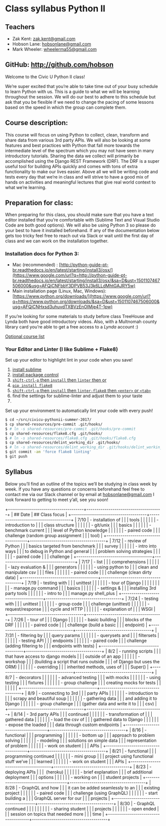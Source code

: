 # Class syllabus Python II

## Teachers

* Zak Kent: [zak.kent@gmail.com](mailto:zak.kent@gmail.com)
* Hobson Lane: [hobsonlane@gmail.com](mailto:hobsonlane@gmail.com)
* Mark Wheeler: [wheelerma55@gmail.com](mailto:wheelerma55@gmail.com)

## GitHub: http://github.com/hobson

Welcome to the Civic U Python II class!

We’re super excited that you’re able to take time out of your busy schedule to learn Python with us.
This is a guide to what we will be learning throughout the session.
We will do our best to adhere to this schedule but ask that you be flexible if we need to change the pacing of some lessons based on the speed in which the group can complete them.

## Course description: 

This course will focus on using Python to collect, clean, transform and share data from various 3rd party APIs.
We will also be looking at some features and best practices with Python that fall more towards the intermediate level of the spectrum which you may
not have seen in many introductory tutorials.
Sharing the data we collect will primarily be accomplished using the Django REST Framework (DRF).
The DRF is a super useful tool for building APIs quickly and comes with tons of extra functionality to make our lives easier.
Above all we will be writing code and tests every day that we’re in class and will strive to have a good mix of hands on activities and meaningful
lectures that give real world context to what we’re learning.

## Preparation for class:

When preparing for this class, you should make sure that you have a text editor installed that you’re comfortable with (Sublime Text and Visual Studio Code are both good options).
We will also be using Python 3 so please do your best to have it installed beforehand.
If any of the documentation below gets too tricky feel free to reach out via Slack or wait until the first day of class and we can work on the installation together.

### Installation docs for Python 3: 

* Mac (recommended) : [http://python-guide-pt-br.readthedocs.io/en/latest/starting/install3/osx/](https://www.google.com/url?q=http://python-guide-pt-br.readthedocs.io/en/latest/starting/install3/osx/&sa=D&ust=1501107467506000&usg=AFQjCNFbbY3DPVB53J3k6LLdMhtGAJRY5w)
* Main installation page (Linux, Mac, Windows): [https://www.python.org/downloads/](https://www.google.com/url?q=https://www.python.org/downloads/&sa=D&ust=1501107467506000&usg=AFQjCNHxsd3uhuvdTXBVzEnOIMje4T-1pw)

If you’re looking for some materials to study before class TreeHouse and Lynda both have good introductory videos.
Also, with a Multnomah county library card you’re able to get a free access to a *Lynda* account :)

[Optional course list](https://www.google.com/url?q=https://docs.google.com/document/d/1kRzzybmQOi_uw2-BWnxZtIEQ5ajo48G4X0WyQ8ByjPE/edit?usp%3Dsharing&sa=D&ust=1501107467507000&usg=AFQjCNEGgBLCbZJkV8e_y5hi5Q7vVHQ9OQ)

### Your Editor and Linter (I like Sublime + Flake8)

Set up your editor to highlight lint in your code when you save!

1. [install sublime](https://www.sublimetext.com/3)
2. [install package control](https://packagecontrol.io/installation)
3. [`shift-ctrl-p` then `install` then `linter` then <enter> or <tab>](http://sublimelinter.readthedocs.io/en/latest/installation.html#installing-via-pc)
4. [`pip install flake8`](https://github.com/SublimeLinter/SublimeLinter-flake8#linter-installation)
5. [`shift-ctrl-p` then `install` then `linter-flake8` then `<enter>` or `<tab>`](https://github.com/SublimeLinter/SublimeLinter-flake8)
6. find the settings for sublime-linter and adjust them to your taste
7. 

Set up your environment to automatically lint your code with every push!

```bash
$ cd ~/src/civicu-pythonii-summer-2017/
$ cp shared-resources/pre-commit .git/hooks/
$ # ln -s shared-resources/pre-commit .git/hooks/pre-commit
$ cp shared-resources/flake8.cfg .git/hooks/
$ # ln -s shared-resources/flake8.cfg .git/hooks/flake8.cfg
$ cp shared-resources/delint_working_dir .git/hooks/
$ # ln -s shared-resources/delint_working_dir .git/hooks/delint_workin_dir
$ git commit -am 'force flake8 linting'
$ git push
```


## Syllabus

Below you’ll find an outline of the topics we’ll be studying in class week by week.
If you have any questions or concerns beforehand feel free to contact me via our Slack channel or by email at [hobsonlane@gmail.com](hobsonlane@gmail.com) I look forward to getting to meet y’all, see you soon!

+--------------------------------------+--------------------------------------+
| ## Date         | ## Class focus  |
+--------------------------------------+--------------------------------------+
| 7/10         | - installation of   |
|                                      | tools                         |
|                                      |                                      |
|                                      | - introduction to   |
|                                      | class structure               |
|                                      |                                      |
|                                      | - git/unix          |
|                                      | basics                        |
|                                      |                                      |
|                                      | - benchmark current |
|                                      | level of Python knowledge     |
|                                      |                                      |
|                                      | - paired code       |
|                                      | challenge (random group assignment   |
|                                      | tool)                         |
+--------------------------------------+--------------------------------------+
| 7/12         | - review of Python  |
|                                      | basics targeted from benchmark       |
|                                      | survey                        |
|                                      |                                      |
|                                      | - intro into ways   |
|                                      | to debug in Python and general       |
|                                      | problem solving strategies    |
|                                      |                                      |
|                                      | - paired code       |
|                                      | challenge                     |
+--------------------------------------+--------------------------------------+
| 7/17         | - list              |
|                                      | comprehensions                |
|                                      |                                      |
|                                      | - lazy evaluation & |
|                                      | generators                    |
|                                      |                                      |
|                                      | - using python to   |
|                                      | clean and manipulate csv             |
|                                      | files                         |
|                                      |                                      |
|                                      | - paired code       |
|                                      | challenge (clean dirty data)  |
+--------------------------------------+--------------------------------------+
| 7/19         | - testing with      |
|                                      | unittest                      |
|                                      |                                      |
|                                      | - tour of Django    |
|                                      |                               |
|                                      |                                      |
|                                      | - manage.py command |
|                                      | basics                        |
|                                      |                                      |
|                                      | - settings &        |
|                                      | installing 3rd party tools    |
|                                      |                                      |
|                                      | - intro to          |
|                                      | manage.py shell\_plus         |
+--------------------------------------+--------------------------------------+
| 7/24         | - testing with      |
|                                      | unittest                      |
|                                      |                                      |
|                                      | - group code        |
|                                      | challenge (unittest)          |
|                                      |                                      |
|                                      | - request/response  |
|                                      | cycle and HTTP                |
|                                      |                                      |
|                                      | - explanation of    |
|                                      | WSGI                          |
+--------------------------------------+--------------------------------------+
| 7/26         | - tour of           |
|                                      | Django                        |
|                                      |                                      |
|                                      | - basic building    |
|                                      | blocks of the DRF             |
|                                      |                                      |
|                                      | - paired code       |
|                                      | challenge (build a basic             |
|                                      | endpoint)                     |
+--------------------------------------+--------------------------------------+
| 7/31         | - filtering by      |
|                                      | query params                  |
|                                      |                                      |
|                                      | - querysets and     |
|                                      | filtersets                    |
|                                      |                                      |
|                                      | - testing API       |
|                                      | endpoints                     |
|                                      |                                      |
|                                      | - paired code       |
|                                      | challenge (adding filtering to       |
|                                      | endpoints with tests)         |
+--------------------------------------+--------------------------------------+
| 8/2          | - running scripts   |
|                                      | that have access to django models    |
|                                      | outside of an app             |
|                                      |                                      |
|                                      | - workshop          |
|                                      | (building a script that runs outside |
|                                      | of Django but uses the ORM)   |
|                                      |                                      |
|                                      | - overriding        |
|                                      | inherited methods, uses of           |
|                                      | Super()                       |
+--------------------------------------+--------------------------------------+
| 8/7          | - decorators |
|                                      |                                      |
|                                      | - advanced testing  |
|                                      | with mocks                    |
|                                      |                                      |
|                                      | - using testing     |
|                                      | fixtures                      |
|                                      |                                      |
|                                      | - group challenge   |
|                                      | creating mocks for tests      |
|                                      |                                      |
|                                      |              |
+--------------------------------------+--------------------------------------+
| 8/9          | - connecting to 3rd |
|                                      | party APIs                    |
|                                      |                                      |
|                                      | - introduction to   |
|                                      | scrapy and beautiful soup     |
|                                      |                                      |
|                                      | - gathering data    |
|                                      | and adding it to Django       |
|                                      |                                      |
|                                      | - group challenge   |
|                                      | (gather data and write it to         |
|                                      | csv)                          |
+--------------------------------------+--------------------------------------+
| 8/14         | - 3rd party APIs    |
|                                      | continued                     |
|                                      |                                      |
|                                      | - transformation of |
|                                      | gathered data                 |
|                                      |                                      |
|                                      | - load the csv of   |
|                                      | gathered data to Django       |
|                                      |                                      |
|                                      | - expose the loaded |
|                                      | data through custom endpoints |
+--------------------------------------+--------------------------------------+
| 8/16         | - functional        |
|                                      | programming                   |
|                                      |                                      |
|                                      | - bottom up         |
|                                      | approach to problem solving   |
|                                      |                                      |
|                                      | - modeling          |
|                                      | solutions on simple data             |
|                                      | representation of problem     |
|                                      |                                      |
|                                      | - work on student   |
|                                      | APIs                          |
+--------------------------------------+--------------------------------------+
| 8/21         | - functional        |
|                                      | programming continued         |
|                                      |                                      |
|                                      | - mini group        |
|                                      | project using functional stuff we’ve |
|                                      | learned                       |
|                                      |                                      |
|                                      | - work on student   |
|                                      | APIs                          |
+--------------------------------------+--------------------------------------+
| 8/23         | - deploying APIs    |
|                                      |  (heroku)                     |
|                                      |                                      |
|                                      | - brief explanation |
|                                      | of additional deployment             |
|                                      | options                       |
|                                      |                                      |
|                                      | - working on        |
|                                      | student projects              |
+--------------------------------------+--------------------------------------+
| 8/28         | - GraphQL and how   |
|                                      | it can be added seamlessly to an     |
|                                      | existing project              |
|                                      |                                      |
|                                      | - paired code       |
|                                      | challenge (using GraphQL)     |
|                                      |                                      |
|                                      | - start building a  |
|                                      | GraphQL server for our               |
|                                      | projects                      |
+--------------------------------------+--------------------------------------+
| 8/30         | - GraphQL continued |
|                                      |                               |
|                                      |                                      |
|                                      | - sharing student   |
|                                      | projects                      |
|                                      |                                      |
|                                      | - open ended        |
|                                      | session on topics that needed more   |
|                                      | time                          |
+--------------------------------------+--------------------------------------+
